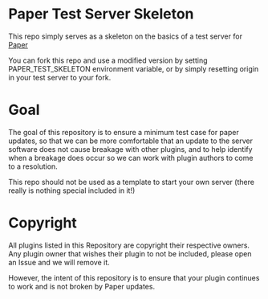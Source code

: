 # Paper Test Server Skeleton
This repo simply serves as a skeleton on the basics of a test server for [Paper](https://github.com/PaperMC/Paper)

You can fork this repo and use a modified version by setting PAPER_TEST_SKELETON environment variable, or by simply
resetting origin in your test server to your fork.

# Goal
The goal of this repository is to ensure a minimum test case for paper updates, so that we can be more comfortable that an update
to the server software does not cause breakage with other plugins, and to help identify when a breakage does occur so we
can work with plugin authors to come to a resolution.

This repo should not be used as a template to start your own server (there really is nothing special included in it!)

# Copyright
All plugins listed in this Repository are copyright their respective owners. Any plugin owner that wishes their plugin to not be
included, please open an Issue and we will remove it.

However, the intent of this repository is to ensure that your plugin continues to work and is not broken by Paper updates.